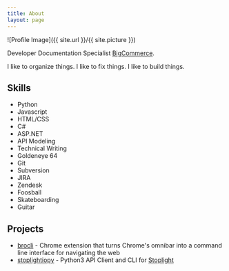 ```yaml
---
title: About
layout: page
---
```


![Profile Image]({{ site.url }}/{{ site.picture }})

Developer Documentation Specialist [BigCommerce](https://www.bigcommerce.com).

I like to organize things. I like to  fix things. I like to build things.

## Skills
* Python
* Javascript
* HTML/CSS
* C#
* ASP.NET
* API Modeling
* Technical Writing
* Goldeneye 64
* Git
* Subversion
* JIRA
* Zendesk
* Foosball
* Skateboarding
* Guitar

## Projects
* [brocli](https://github.com/aglensmith/brocli) - Chrome extension that turns Chrome's omnibar into a command line interface for navigating the web
* [stoplightiopy](https://github.com/aglensmith/stoplightiopy) - Python3 API Client and CLI for [Stoplight](https://stoplight.io/)